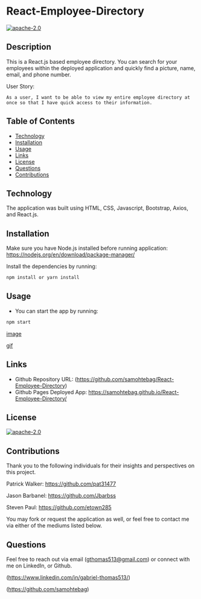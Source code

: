 # React-Employee-Directory

[![apache-2.0](https://img.shields.io/badge/license-apache--2.0-green?style=plastic)](https://www.apache.org/licenses/LICENSE-2.0)

## Description

This is a React.js based employee directory. You can search for your employees within the deployed application and quickly find a picture, name, email, and phone number.

User Story:

```
As a user, I want to be able to view my entire employee directory at once so that I have quick access to their information.
```


## Table of Contents
  * [Technology](#technology)
  * [Installation](#installation)
  * [Usage](#usage)
  * [Links](#links)
  * [License](#license)
  * [Questions](#questions)
  * [Contributions](#contributions)


<a name="#technology"></a>

## Technology

The application was built using HTML, CSS, Javascript, Bootstrap, Axios, and React.js.


<a name="#installation"></a>

## Installation

Make sure you have Node.js installed before running application: https://nodejs.org/en/download/package-manager/

Install the dependencies by running:

```bash
npm install or yarn install
```


<a name="#usage"></a>

## Usage

* You can start the app by running:
```bash
npm start
```

[image](https://i.imgur.com/DwtMna7.png)

[gif](https://i.imgur.com/KWOXNys.mp4)


<a name="#links"></a>

## Links
 
  * Github Repository URL: (https://github.com/samohtebag/React-Employee-Directory)
  * Github Pages Deployed App: https://samohtebag.github.io/React-Employee-Directory/

<a name="#license"></a>

## License

  [![apache-2.0](https://img.shields.io/badge/license-apache--2.0-green?style=plastic)](https://www.apache.org/licenses/LICENSE-2.0)

  
<a name="#contributions"></a>

## Contributions

Thank you to the following individuals for their insights and perspectives on this project.

Patrick Walker: https://github.com/pat31477

Jason Barbanel: https://github.com/Jbarbss

Steven Paul: https://github.com/etown285

You may fork or request the application as well, or feel free to contact me via either of the mediums listed below.

<a name="#questions"></a>

## Questions

Feel free to reach out via email (gthomas513@gmail.com) or connect with me on LinkedIn, or Github. 

(https://www.linkedin.com/in/gabriel-thomas513/)

(https://github.com/samohtebag)